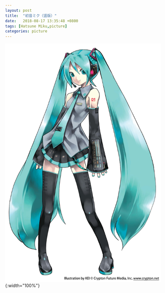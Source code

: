 ```yaml
---
layout: post
title:  "初音ミク（竖版）"
date:   2018-08-17 13:35:48 +0800
tags: [Hatsune Miku,picture]
categories: picture
---
```

![Miku_p](https://github.com/happyzhao1996/happyzhao1996.github.io/raw/master/_posts/images/Miku_p.jpg){:width="100%"}

